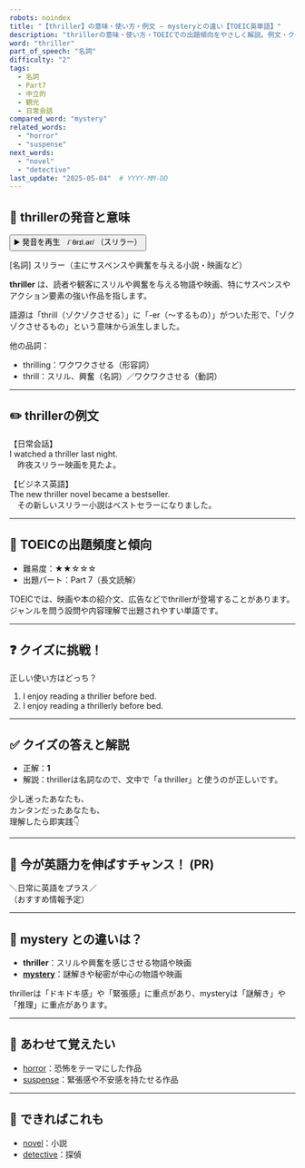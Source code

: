 ```yaml
---
robots: noindex
title: "【thriller】の意味・使い方・例文 ― mysteryとの違い【TOEIC英単語】"
description: "thrillerの意味・使い方・TOEICでの出題傾向をやさしく解説。例文・クイズ付きでmysteryとの違いもわかりやすく学べます。"
word: "thriller"
part_of_speech: "名詞"
difficulty: "2"
tags:
  - 名詞
  - Part7
  - 中立的
  - 観光
  - 日常会話
compared_word: "mystery"
related_words:
  - "horror"
  - "suspense"
next_words:
  - "novel"
  - "detective"
last_update: "2025-05-04"  # YYYY-MM-DD
---
```


## 🔰 thrillerの発音と意味

<button class="play-audio" onclick="playTTS('thriller')">
  <span class="play-audio-main">
    ▶️ 発音を再生　/ˈθrɪl.ər/
  </span>
  <span class="play-audio-sub">
    （スリラー）
  </span>
</button>

[名詞] スリラー（主にサスペンスや興奮を与える小説・映画など）

**thriller** は、読者や観客にスリルや興奮を与える物語や映画、特にサスペンスやアクション要素の強い作品を指します。

語源は「thrill（ゾクゾクさせる）」に「-er（～するもの）」がついた形で、「ゾクゾクさせるもの」という意味から派生しました。

他の品詞：  
- thrilling：ワクワクさせる（形容詞）
- thrill：スリル、興奮（名詞）／ワクワクさせる（動詞）

---

## ✏️ thrillerの例文

【日常会話】  
I watched a thriller last night.  
　昨夜スリラー映画を見たよ。

【ビジネス英語】  
The new thriller novel became a bestseller.  
　その新しいスリラー小説はベストセラーになりました。

---

## 🎯 TOEICの出題頻度と傾向

- 難易度：★★☆☆☆
- 出題パート：Part 7（長文読解）

TOEICでは、映画や本の紹介文、広告などでthrillerが登場することがあります。ジャンルを問う設問や内容理解で出題されやすい単語です。

---

## ❓ クイズに挑戦！

正しい使い方はどっち？

1. I enjoy reading a thriller before bed.  
2. I enjoy reading a thrillerly before bed.

---

## ✅ クイズの答えと解説

- 正解：**1**
- 解説：thrillerは名詞なので、文中で「a thriller」と使うのが正しいです。

少し迷ったあなたも、  
カンタンだったあなたも、  
理解したら即実践👇️

---

## 🚀 今が英語力を伸ばすチャンス！ (PR)

<div class="info-center">
＼日常に英語をプラス／<br>  
（おすすめ情報予定）
</div>

---

## 🤔  mystery との違いは？

- **thriller**：スリルや興奮を感じさせる物語や映画
- **[mystery](/word/mystery/)**：謎解きや秘密が中心の物語や映画

thrillerは「ドキドキ感」や「緊張感」に重点があり、mysteryは「謎解き」や「推理」に重点があります。

---

## 🧩 あわせて覚えたい

- [horror](/word/horror/)：恐怖をテーマにした作品
- [suspense](/word/suspense/)：緊張感や不安感を持たせる作品

---

## 📖 できればこれも

- [novel](/word/novel/)：小説
- [detective](/word/detective/)：探偵

<!-- cvid: aid23_bid23 -->
